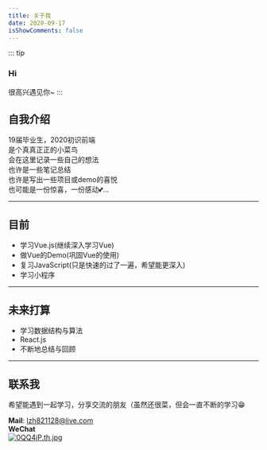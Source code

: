 ```yaml
---
title: 关于我
date: 2020-09-17
isShowComments: false
---
```

::: tip

### Hi

很高兴遇见你~
:::

## 自我介绍

19届毕业生，2020初识前端  
是个真真正正的小菜鸟  
会在这里记录一些自己的想法  
也许是一些笔记总结  
也许是写出一些项目或demo的喜悦  
也可能是一份惊喜，一份感动💕...  

---

## 目前  

+ 学习Vue.js(继续深入学习Vue)
+ 做Vue的Demo(巩固Vue的使用)
+ 复习JavaScript(只是快速的过了一遍，希望能更深入)
+ 学习小程序

---

## 未来打算

+ 学习数据结构与算法
+ React.js
+ 不断地总结与回顾

---

## 联系我

希望能遇到一起学习，分享交流的朋友（虽然还很菜，但会一直不断的学习😁  

**Mail**: lzh821128@live.com  
**WeChat**  
[![0QQ4jP.th.jpg](https://s1.ax1x.com/2020/10/02/0QQ4jP.th.jpg)](https://imgchr.com/i/0QQ4jP)
